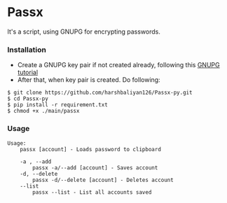 # Passx
It's a script, using GNUPG for encrypting passwords.

### Installation

 -  Create a GNUPG key pair if not created already, following this [GNUPG tutorial](https://www.gnupg.org/gph/en/manual/c14.html)
 -  After that, when key pair is created. Do following:

   ```console
   $ git clone https://github.com/harshbaliyan126/Passx-py.git
   $ cd Passx-py
   $ pip install -r requirement.txt
   $ chmod +x ./main/passx
   ```

### Usage

```
Usage:
    passx [account] - Loads password to clipboard

    -a , --add
        passx -a/--add [account] - Saves account
    -d, --delete
        passx -d/--delete [account] - Deletes account
    --list
        passx --list - List all accounts saved
```
